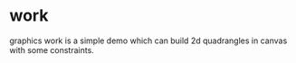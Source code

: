 # work
graphics work is a simple demo which can build 2d quadrangles in canvas with some constraints.
